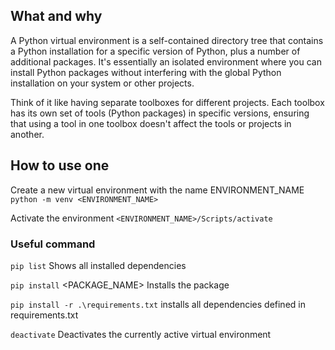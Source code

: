 ## What and why
A Python virtual environment is a self-contained directory tree that contains a Python installation for a specific version of Python, plus a number of additional packages. It's essentially an isolated environment where you can install Python packages without interfering with the global Python installation on your system or other projects.

Think of it like having separate toolboxes for different projects. Each toolbox has its own set of tools (Python packages) in specific versions, ensuring that using a tool in one toolbox doesn't affect the tools or projects in another.

## How to use one
Create a new virtual environment with the name ENVIRONMENT_NAME
`python -m venv <ENVIRONMENT_NAME>`

Activate the environment 
`<ENVIRONMENT_NAME>/Scripts/activate`

### Useful command
`pip list` Shows all installed dependencies

`pip install` <PACKAGE_NAME> Installs the package

`pip install -r .\requirements.txt` installs all dependencies defined in requirements.txt

`deactivate` Deactivates the currently active virtual environment
